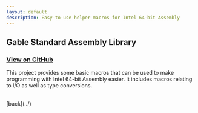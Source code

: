 ```yaml
---
layout: default
description: Easy-to-use helper macros for Intel 64-bit Assembly
---
```


## Gable Standard Assembly Library
### [View on GitHub](https://github.com/jacob-w-gable/Gable-STD-ASM-Library)
This project provides some basic macros that can be used to make programming with Intel 64-bit Assembly easier. It includes macros relating to I/O as well as type conversions.

<br>
[back](../)
